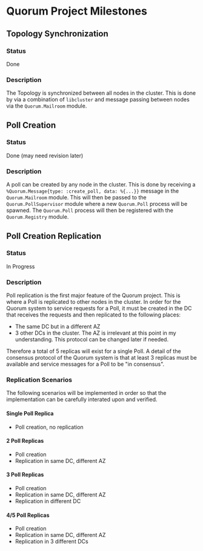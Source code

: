 # Quorum Project Milestones

## Topology Synchronization

### Status

Done

### Description

The Topology is synchronized between all nodes in the cluster. This is done by
via a combination of `libcluster` and message passing between nodes via the
`Quorum.Mailroom` module.

## Poll Creation

### Status

Done (may need revision later)

### Description

A poll can be created by any node in the cluster. This is done by receiving
a `%Quorum.Message{type: :create_poll, data: %{...}}` message in the `Quorum.Mailroom`
module. This will then be passed to the `Quorum.PollSupervisor` module where
a new `Quorum.Poll` process will be spawned. The `Quorum.Poll` process will
then be registered with the `Quorum.Registry` module.

## Poll Creation Replication

### Status

In Progress

### Description

Poll replication is the first major feature of the Quorum project. This is
where a Poll is replicated to other nodes in the cluster. In order for the
Quorum system to service requests for a Poll, it must be created in the
DC that receives the requests and then replicated to the following places:

- The same DC but in a different AZ
- 3 other DCs in the cluster. The AZ is irrelevant at this point in my
  understanding. This protocol can be changed later if needed.

Therefore a total of 5 replicas will exist for a single Poll. A detail of
the consensus protocol of the Quorum system is that at least 3 replicas
must be available and service messages for a Poll to be "in consensus".

### Replication Scenarios

The following scenarios will be implemented in order so that the implementation
can be carefully interated upon and verified.

#### Single Poll Replica

- Poll creation, no replication

#### 2 Poll Replicas

- Poll creation
- Replication in same DC, different AZ

#### 3 Poll Replicas

- Poll creation
- Replication in same DC, different AZ
- Replication in different DC

#### 4/5 Poll Replicas

- Poll creation
- Replication in same DC, different AZ
- Replication in 3 different DCs
